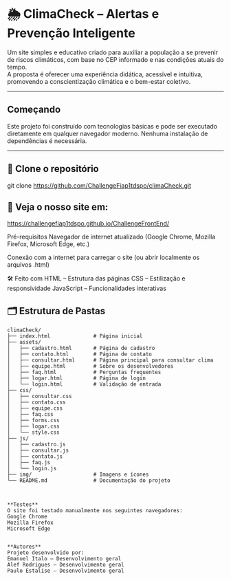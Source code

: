 # 🌦️ ClimaCheck – Alertas e Prevenção Inteligente

Um site simples e educativo criado para auxiliar a população a se prevenir de riscos climáticos, com base no CEP informado e nas condições atuais do tempo.  
A proposta é oferecer uma experiência didática, acessível e intuitiva, promovendo a conscientização climática e o bem-estar coletivo.

---

## Começando

Este projeto foi construído com tecnologias básicas e pode ser executado diretamente em qualquer navegador moderno. Nenhuma instalação de dependências é necessária.

---

## 🔗 Clone o repositório


git clone https://github.com/ChallengeFiap1tdspo/climaCheck.git

## 🔗 Veja o nosso site em:

https://challengefiap1tdspo.github.io/ChallengeFrontEnd/

Pré-requisitos
Navegador de internet atualizado (Google Chrome, Mozilla Firefox, Microsoft Edge, etc.)

Conexão com a internet para carregar o site (ou abrir localmente os arquivos .html)

🛠️ Feito com
HTML – Estrutura das páginas
CSS – Estilização e responsividade
JavaScript – Funcionalidades interativas

## 🗂️ Estrutura de Pastas

```
climaCheck/
├── index.html              # Página inicial
├── assets/
│   ├── cadastro.html       # Página de cadastro
│   ├── contato.html        # Página de contato
│   ├── consultar.html      # Página principal para consultar clima                     
│   ├── equipe.html         # Sobre os desenvolvedores
│   ├── faq.html            # Perguntas frequentes
│   ├── logar.html          # Página de login
│   └── login.html          # Validação de entrada
├── css/
│   ├── consultar.css
│   ├── contato.css 
│   ├── equipe.css
│   ├── faq.css
│   ├── forms.css
│   ├── logar.css
│   └── style.css
├── js/
│   ├── cadastro.js
│   ├── consultar.js
│   ├── contato.js
│   ├── faq.js
│   └── login.js
├── img/                    # Imagens e ícones
└── README.md               # Documentação do projeto



**Testes**
O site foi testado manualmente nos seguintes navegadores:
Google Chrome
Mozilla Firefox
Microsoft Edge


**Autores**
Projeto desenvolvido por:
Emanuel Italo – Desenvolvimento geral
Alef Rodrigues – Desenvolvimento geral
Paulo Estalise – Desenvolvimento geral
